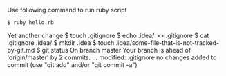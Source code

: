 Use following command to run ruby script
```
$ ruby hello.rb
```
Yet another change
$ touch .gitignore
$ echo .idea/ >> .gitignore
$ cat .gitignore
.idea/
$ mkdir .idea
$ touch .idea/some-file-that-is-not-tracked-by-git.md
$ git status
On branch master
Your branch is ahead of 'origin/master' by 2 commits.
...
modified: .gitignore
no changes added to commit (use "git add" and/or "git commit -a")
